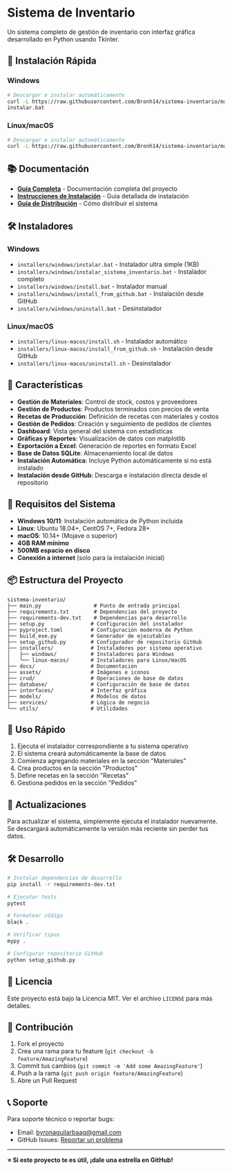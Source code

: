 # Sistema de Inventario

Un sistema completo de gestión de inventario con interfaz gráfica desarrollado en Python usando Tkinter.

## 🚀 Instalación Rápida

### Windows
```bash
# Descargar e instalar automáticamente
curl -L https://raw.githubusercontent.com/Bronh14/sistema-inventario/main/installers/windows/instalar.bat -o instalar.bat
instalar.bat
```

### Linux/macOS
```bash
# Descargar e instalar automáticamente
curl -L https://raw.githubusercontent.com/Bronh14/sistema-inventario/main/installers/linux-macos/install.sh | bash
```

## 📚 Documentación

- **[Guía Completa](docs/README.md)** - Documentación completa del proyecto
- **[Instrucciones de Instalación](docs/INSTRUCCIONES_INSTALACION.md)** - Guía detallada de instalación
- **[Guía de Distribución](docs/COMO_DISTRIBUIR.md)** - Cómo distribuir el sistema

## 🛠️ Instaladores

### Windows
- `installers/windows/instalar.bat` - Instalador ultra simple (1KB)
- `installers/windows/instalar_sistema_inventario.bat` - Instalador completo
- `installers/windows/install.bat` - Instalador manual
- `installers/windows/install_from_github.bat` - Instalación desde GitHub
- `installers/windows/uninstall.bat` - Desinstalador

### Linux/macOS
- `installers/linux-macos/install.sh` - Instalador automático
- `installers/linux-macos/install_from_github.sh` - Instalación desde GitHub
- `installers/linux-macos/uninstall.sh` - Desinstalador

## 🎯 Características

- **Gestión de Materiales**: Control de stock, costos y proveedores
- **Gestión de Productos**: Productos terminados con precios de venta
- **Recetas de Producción**: Definición de recetas con materiales y costos
- **Gestión de Pedidos**: Creación y seguimiento de pedidos de clientes
- **Dashboard**: Vista general del sistema con estadísticas
- **Gráficas y Reportes**: Visualización de datos con matplotlib
- **Exportación a Excel**: Generación de reportes en formato Excel
- **Base de Datos SQLite**: Almacenamiento local de datos
- **Instalación Automática**: Incluye Python automáticamente si no está instalado
- **Instalación desde GitHub**: Descarga e instalación directa desde el repositorio

## 🔧 Requisitos del Sistema

- **Windows 10/11**: Instalación automática de Python incluida
- **Linux**: Ubuntu 18.04+, CentOS 7+, Fedora 28+
- **macOS**: 10.14+ (Mojave o superior)
- **4GB RAM mínimo**
- **500MB espacio en disco**
- **Conexión a internet** (solo para la instalación inicial)

## 📦 Estructura del Proyecto

```
sistema-inventario/
├── main.py                 # Punto de entrada principal
├── requirements.txt        # Dependencias del proyecto
├── requirements-dev.txt    # Dependencias para desarrollo
├── setup.py               # Configuración del instalador
├── pyproject.toml         # Configuración moderna de Python
├── build_exe.py           # Generador de ejecutables
├── setup_github.py        # Configurador de repositorio GitHub
├── installers/            # Instaladores por sistema operativo
│   ├── windows/           # Instaladores para Windows
│   └── linux-macos/       # Instaladores para Linux/macOS
├── docs/                  # Documentación
├── assets/                # Imágenes e iconos
├── crud/                  # Operaciones de base de datos
├── database/              # Configuración de base de datos
├── interfaces/            # Interfaz gráfica
├── models/                # Modelos de datos
├── services/              # Lógica de negocio
└── utils/                 # Utilidades
```

## 🚀 Uso Rápido

1. Ejecuta el instalador correspondiente a tu sistema operativo
2. El sistema creará automáticamente la base de datos
3. Comienza agregando materiales en la sección "Materiales"
4. Crea productos en la sección "Productos"
5. Define recetas en la sección "Recetas"
6. Gestiona pedidos en la sección "Pedidos"

## 🔄 Actualizaciones

Para actualizar el sistema, simplemente ejecuta el instalador nuevamente. Se descargará automáticamente la versión más reciente sin perder tus datos.

## 🛠️ Desarrollo

```bash
# Instalar dependencias de desarrollo
pip install -r requirements-dev.txt

# Ejecutar tests
pytest

# Formatear código
black .

# Verificar tipos
mypy .

# Configurar repositorio GitHub
python setup_github.py
```

## 📄 Licencia

Este proyecto está bajo la Licencia MIT. Ver el archivo `LICENSE` para más detalles.

## 🤝 Contribución

1. Fork el proyecto
2. Crea una rama para tu feature (`git checkout -b feature/AmazingFeature`)
3. Commit tus cambios (`git commit -m 'Add some AmazingFeature'`)
4. Push a la rama (`git push origin feature/AmazingFeature`)
5. Abre un Pull Request

## 📞 Soporte

Para soporte técnico o reportar bugs:

- Email: byronaguilarbaag@gmail.com
- GitHub Issues: [Reportar un problema](https://github.com/Bronh14/sistema-inventario/issues)

---

**⭐ Si este proyecto te es útil, ¡dale una estrella en GitHub!** 

